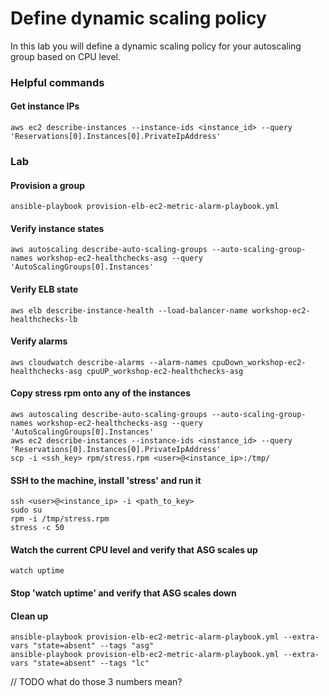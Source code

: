 # Define dynamic scaling policy

In this lab you will define a dynamic scaling policy for your autoscaling group based on CPU level.

### Helpful commands

#### Get instance IPs
```
aws ec2 describe-instances --instance-ids <instance_id> --query 'Reservations[0].Instances[0].PrivateIpAddress'
```

### Lab

#### Provision a group
```
ansible-playbook provision-elb-ec2-metric-alarm-playbook.yml
```

#### Verify instance states
```
aws autoscaling describe-auto-scaling-groups --auto-scaling-group-names workshop-ec2-healthchecks-asg --query 'AutoScalingGroups[0].Instances'
```

#### Verify ELB state
```
aws elb describe-instance-health --load-balancer-name workshop-ec2-healthchecks-lb
```

#### Verify alarms
```
aws cloudwatch describe-alarms --alarm-names cpuDown_workshop-ec2-healthchecks-asg cpuUP_workshop-ec2-healthchecks-asg
```

#### Copy stress rpm onto any of the instances
```
aws autoscaling describe-auto-scaling-groups --auto-scaling-group-names workshop-ec2-healthchecks-asg --query 'AutoScalingGroups[0].Instances'
aws ec2 describe-instances --instance-ids <instance_id> --query 'Reservations[0].Instances[0].PrivateIpAddress'
scp -i <ssh_key> rpm/stress.rpm <user>@<instance_ip>:/tmp/
```

#### SSH to the machine, install 'stress' and run it
```
ssh <user>@<instance_ip> -i <path_to_key>
sudo su
rpm -i /tmp/stress.rpm
stress -c 50
```

#### Watch the current CPU level and verify that ASG scales up
```
watch uptime
```

#### Stop 'watch uptime' and verify that ASG scales down 

#### Clean up
```
ansible-playbook provision-elb-ec2-metric-alarm-playbook.yml --extra-vars "state=absent" --tags "asg"
ansible-playbook provision-elb-ec2-metric-alarm-playbook.yml --extra-vars "state=absent" --tags "lc"
```
// TODO what do those 3 numbers mean?